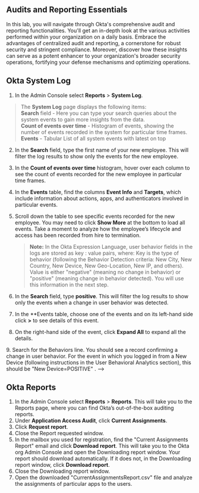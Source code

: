 ## Audits and Reporting Essentials

In this lab, you will navigate through Okta's comprehensive audit and reporting functionalities. You'll get an in-depth look at the various activities performed within your organization on a daily basis. Embrace the advantages of centralized audit and reporting, a cornerstone for robust security and stringent compliance. Moreover, discover how these insights can serve as a potent enhancer to your organization's broader security operations, fortifying your defense mechanisms and optimizing operations.

## Okta System Log

1. In the Admin Console select  **Reports** > **System Log**.

>The **System Log** page displays the following items: \
   **Search** field - Here you can type your search queries about the system events to gain more insights from the data. \
   **Count of events over time** - Histogram of events, showing the number of events recorded in the system for particular time frames. \
   **Events** - Tabular List of all system events with latest on top

2. In the **Search** field, type the first name of your new employee.
This will filter the log results to show only the events for the new employee.
3. In the **Count of events over time** histogram, hover over each column to see the count of events recorded for the new employee in particular time frames.
4. In the **Events** table, find the columns **Event Info** and **Targets**, which include information about actions, apps, and authenticators involved in particular events.
5. Scroll down the table to see specific events recorded for the new employee. You may need to click **Show More** at the bottom to load all events.
Take a moment to analyze how the employee’s lifecycle and access has been recorded from hire to termination.

   > **Note:** In the Okta Expression Language, user behavior fields in the logs are stored as key : value pairs, where:
   Key is the type of behavior (following the Behavior Detection criteria: New City, New Country, New Device, New Geo-Location, New IP, and others).
   Value is either "negative" (meaning no change in behavior) or "positive" (meaning change in behavior detected).
  You will use this information in the next step.
   >

6. In the **Search** field, type **positive**.
This will filter the log results to show only the events when a change in user behavior was detected.
7. In the **Events table, choose one of the events and on its left-hand side click **>** to see details of this event.
8. On the right-hand side of the event, click **Expand All** to expand all the details.

<!-->
9. Search for the Behaviors line.
You should see a record confirming a change in user behavior. For the event in which you logged in from a New Device (following instructions in the User Behavioral Analytics section), this should be "New Device=POSITIVE" .
-->

## Okta Reports

1. In the Admin Console select **Reports** > **Reports**.
This will take you to the Reports page, where you can find Okta’s out-of-the-box auditing reports.
2. Under **Application Access Audit**, click **Current Assignments**.
3. Click **Request report**.
4. Close the Report requested window.
5. In the mailbox you used for registration, find the "Current Assignments Report" email and click **Download report**.
This will take you to the Okta org Admin Console and open the Downloading report window. Your report should download automatically. If it does not, in the Downloading report window, click **Download report**.
6. Close the Downloading report window.
7. Open the downloaded "CurrentAssignmentsReport.csv" file and analyze the assignments of particular apps to the users.
